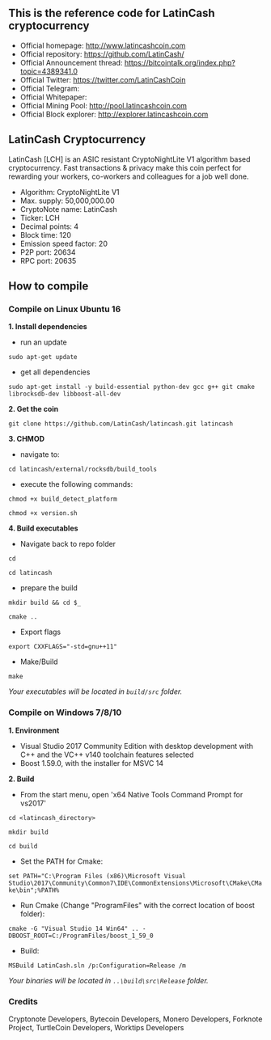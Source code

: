 ## This is the reference code for LatinCash cryptocurrency

* Official homepage: http://www.latincashcoin.com
* Official repository: https://github.com/LatinCash/
* Official Announcement thread: https://bitcointalk.org/index.php?topic=4389341.0
* Official Twitter: https://twitter.com/LatinCashCoin
* Official Telegram:
* Official Whitepaper:
* Official Mining Pool: http://pool.latincashcoin.com
* Official Block explorer: http://explorer.latincashcoin.com

## LatinCash Cryptocurrency

LatinCash [LCH] is an ASIC resistant CryptoNightLite V1 algorithm based cryptocurrency. 
Fast transactions & privacy make this coin perfect for rewarding your workers, co-workers and colleagues for a job well done.

- Algorithm: CryptoNightLite V1
- Max. supply: 50,000,000.00
- CryptoNote name: LatinCash
- Ticker: LCH
- Decimal points: 4
- Block time: 120
- Emission speed factor: 20
- P2P port: 20634
- RPC port: 20635


## How to compile

### Compile on Linux Ubuntu 16

**1. Install dependencies**

- run an update

``
sudo apt-get update
``

- get all dependencies

``
sudo apt-get install -y build-essential python-dev gcc g++ git cmake librocksdb-dev libboost-all-dev
``

**2. Get the coin**

``
git clone https://github.com/LatinCash/latincash.git latincash
``

**3. CHMOD**

- navigate to:

``
cd latincash/external/rocksdb/build_tools
``

- execute the following commands:

``
chmod +x build_detect_platform
``

``
chmod +x version.sh
``

**4. Build executables**

- Navigate back to repo folder 

``
cd
``

``
cd latincash
``

- prepare the build

``
mkdir build && cd $_
``

``
cmake ..
``

- Export flags

``
export CXXFLAGS="-std=gnu++11"
``

- Make/Build

``
make
``

_Your executables will be located in `build/src` folder._


### Compile on Windows 7/8/10

**1. Environment**

- Visual Studio 2017 Community Edition with desktop development with C++ and the VC++ v140 toolchain features selected
- Boost 1.59.0, with the installer for MSVC 14

**2. Build**

- From the start menu, open 'x64 Native Tools Command Prompt for vs2017'

``
cd <latincash_directory>
``

``
mkdir build
``

``
cd build
``


-  Set the PATH for Cmake:

``
set PATH="C:\Program Files (x86)\Microsoft Visual Studio\2017\Community\Common7\IDE\CommonExtensions\Microsoft\CMake\CMake\bin";%PATH%
``

- Run Cmake (Change "ProgramFiles" with the correct location of boost folder):

``
cmake -G "Visual Studio 14 Win64" .. -DBOOST_ROOT=C:/ProgramFiles/boost_1_59_0  
``

- Build:

``
MSBuild LatinCash.sln /p:Configuration=Release /m
``

_Your binaries  will be located in `..\build\src\Release` folder._


### Credits
Cryptonote Developers, Bytecoin Developers, Monero Developers, Forknote Project, TurtleCoin Developers, Worktips Developers
